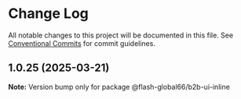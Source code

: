 # Change Log

All notable changes to this project will be documented in this file.
See [Conventional Commits](https://conventionalcommits.org) for commit guidelines.

## 1.0.25 (2025-03-21)

**Note:** Version bump only for package @flash-global66/b2b-ui-inline

